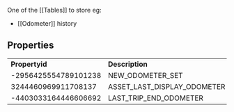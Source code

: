 One of the [[Tables]] to store eg:
- [[Odometer]] history

## Properties

|   |   |
|---|---|
|**Propertyid**|**Description**|
|-2956425554789101238|NEW_ODOMETER_SET|
|3244460969911708137|ASSET_LAST_DISPLAY_ODOMETER|
|-4403033164446606692|LAST_TRIP_END_ODOMETER|

